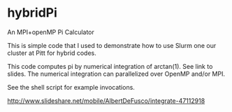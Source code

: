 # hybridPi
An MPI+openMP Pi Calculator

This is simple code that I used to demonstrate how to use Slurm one our cluster at Pitt for hybrid codes.

This code computes pi by numerical integration of arctan(1). See link to slides.
The numerical integration can parallelized over OpenMP and/or MPI.

See the shell script for example invocations.


http://www.slideshare.net/mobile/AlbertDeFusco/integrate-47112918

